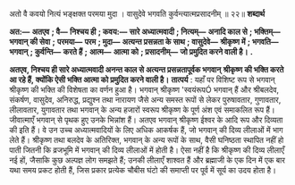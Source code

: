  

अतो वै कवयो नित्यं भङ्क्षक्त परमया मुदा । वासुदेवे भगवति कुर्वन्त्यात्मप्रसादनीम् ॥ २२॥ **शब्दार्थ** 

**अत:—** **अतएव** **; वै—** **निश्चय ही** **; कवय:—** **सारे अध्यात्मवादी** **; नित्यम्—** **अनादि काल से** **; भक्तिम्—** **भगवान् की सेवा** **;** **परमया—** **परम** **; मुदा—** **अत्यन्त प्रसन्नता के साथ** **; वासुदेवे—** **श्रीकृष्ण में** **; भगवति—** **भगवान्** **; कुर्वन्ति—** **करते हैं** **;** **आत्म—** **आत्मा को** **; प्रसादनीम्—** **जो प्रमुदित करने वाली है।** **.** 

**अतएव, निश्चय ही सारे अध्यात्मवादी अनन्त काल से अत्यन्त प्रसन्नतापूर्वक भगवान्** **श्रीकृष्ण की भक्ति करते आ रहे हैं, क्योंकि ऐसी भक्ति आत्मा को प्रमुदित करने वाली है।** **तात्पर्य** : यहाँ पर विशिष्ट रूप से भगवान् श्रीकृष्ण की भक्ति की विशेषता का वर्णन हुआ है। भगवान् श्रीकृष्ण 'स्वयंरूपÓ भगवान् हैं और श्रीबलदेव, संकर्षण, वासुदेव, अनिरुद्ध, प्रद्युश्न तथा नारायण जैसे अन्य समस्त रूपों से लेकर पुरुषावतार, गुणावतार, लीलावतार, युगावतार तथा भगवान् के अन्य हजारों स्वरूप श्रीकृष्ण के पूर्ण अंश एवं समाकलित रूप हैं। जीवात्माएँ भगवान् से पृथक हुए उनके भिन्नांश हैं। अतएव भगवान् श्रीकृष्ण ईश्वर के आदि रूप और दिव्यता की इति हैं। वे उन उच्च अध्यात्मवादियों के लिए अधिक आकर्षक हैं, जो भगवान् की दिव्य लीलाओं में भाग लेते हैं। श्रीकृष्ण तथा बलदेव के अतिरिक्त, भगवान् के अन्य रूपों के साथ, वैसी घनिष्ठता स्थापित नहीं हो पाती जितनी कि व्रजभूमि में भगवान् की दिव्य लीलाओं में होती है। ऐसा नहीं है कि श्रीकृष्ण की दिव्य लीलाएँ नई हों, जैसाकि कुछ अल्पज्ञ लोग समझते हैं; उनकी लीलाएँ शाश्वत हैं और ब्रह्माजी के एक दिन में एक बार यथा समय प्रकट होती हैं, जिस प्रकार प्रत्येक चौबीस घंटो की समाप्ती पर पूर्व में सूर्य का उदय होता है। 